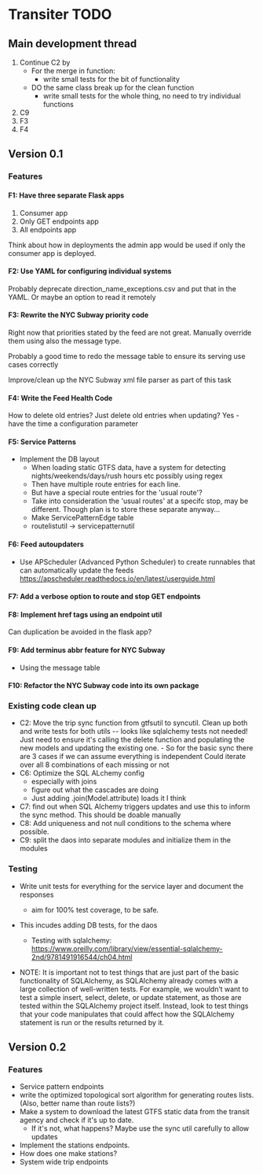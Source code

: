 # Transiter TODO

## Main development thread

1. Continue C2 by 
    - For the merge in function:
        - write small tests for the bit of functionality
    - DO the same class break up for the clean function
        - write small tests for the whole thing, no need to try individual functions
1. C9
1. F3
1. F4



## Version 0.1

    
### Features

#### F1: Have three separate Flask apps
1. Consumer app
2. Only GET endpoints app
3. All endpoints app

Think about how in deployments the admin app would be used
if only the consumer app is deployed.

#### F2: Use YAML for configuring individual systems
Probably deprecate direction_name_exceptions.csv and put that in the
YAML. Or maybe an option to read it remotely

#### F3: Rewrite the NYC Subway priority code
Right now that priorities stated by the feed are not great.
Manually override them using also the message type.

Probably a good time to redo the message table to ensure its
serving use cases correctly

Improve/clean up the NYC Subway xml file parser
as part of this task

#### F4: Write the Feed Health Code
How to delete old entries?
Just delete old entries when updating?
Yes - have the time a configuration parameter


#### F5: Service Patterns
- Implement the DB layout
    - When loading static GTFS data, have a system for
        detecting nights/weekends/days/rush hours etc
        possibly using regex
    - Then have multiple route entries for each line.
    - But have a special route entries for the 'usual route'?
    - Take into consideration the 'usual routes' at a specifc
        stop, may be different. Though plan is to store
        these separate anyway...
    - Make ServicePatternEdge table
    - routelistutil -> servicepatternutil
    
#### F6: Feed autoupdaters
- Use APScheduler (Advanced Python Scheduler) to create runnables that
    can automatically update the feeds
    https://apscheduler.readthedocs.io/en/latest/userguide.html
    
#### F7: Add a verbose option to route and stop GET endpoints

#### F8: Implement href tags using an endpoint util
Can duplication be avoided in the flask app?

#### F9: Add terminus abbr feature for NYC Subway
- Using the message table

#### F10: Refactor the NYC Subway code into its own package
   
### Existing code clean up
- C2: Move the trip sync function from gtfsutil to syncutil. Clean up both and write
        tests for both utils -- looks like sqlalchemy tests not needed!
        Just need to ensure it's calling the delete function
        and populating the new models and updating 
        the existing one.
        - So for the basic sync there are 3 cases
        if we can assume everything is independent
        Could iterate over all 8 combinations of each missing or not
- C6: Optimize the SQL ALchemy config
    - especially with joins
    - figure out what the cascades are doing
    - Just adding .join(Model.attribute) loads it I think
- C7: find out when SQL Alchemy triggers updates 
    and use this to inform the sync method. This should be doable manually
- C8: Add uniqueness and not null conditions to the schema
    where possible.
- C9: split the daos into separate modules and initialize them
    in the modules

### Testing

 - Write unit tests for everything for the service layer and document the responses
    - aim for 100% test coverage, to be safe.
  - This incudes adding DB tests, for the daos
    - Testing with sqlalchemy:
    https://www.oreilly.com/library/view/essential-sqlalchemy-2nd/9781491916544/ch04.html


   - NOTE: It is important not to test things that are just part of the basic functionality of SQLAlchemy, as SQLAlchemy already comes with a large collection of well-written tests. For example, we wouldn’t want to test a simple insert, select, delete, or update statement, as those are tested within the SQLAlchemy project itself. Instead, look to test things that your code manipulates that could affect how the SQLAlchemy statement is run or the results returned by it.



## Version 0.2

### Features
- Service pattern endpoints 
- write the optimized topological 
sort algorithm for generating routes lists.
    (Also, better name than route lists?)
- Make a system to download the latest GTFS static data 
    from the transit agency
    and check if it's up to date.
    - If it's not, what happens? 
    Maybe use the sync util carefully to allow updates
- Implement the stations endpoints.
- How does one make stations?
- System wide trip endpoints


    
